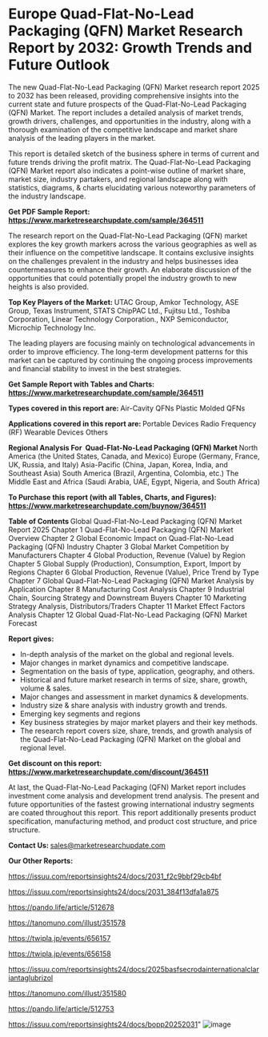 # Europe Quad-Flat-No-Lead Packaging (QFN) Market Research Report by 2032: Growth Trends and Future Outlook

The new Quad-Flat-No-Lead Packaging (QFN) Market research report 2025 to 2032 has been released, providing comprehensive insights into the current state and future prospects of the Quad-Flat-No-Lead Packaging (QFN) Market. The report includes a detailed analysis of market trends, growth drivers, challenges, and opportunities in the industry, along with a thorough examination of the competitive landscape and market share analysis of the leading players in the market.

This report is detailed sketch of the business sphere in terms of current and future trends driving the profit matrix. The Quad-Flat-No-Lead Packaging (QFN) Market report also indicates a point-wise outline of market share, market size, industry partakers, and regional landscape along with statistics, diagrams, &amp; charts elucidating various noteworthy parameters of the industry landscape.

<strong><b>Get PDF Sample Report: <a href=https://www.marketresearchupdate.com/sample/364511>https://www.marketresearchupdate.com/sample/364511</a></b></strong>

The research report on the Quad-Flat-No-Lead Packaging (QFN) market explores the key growth markers across the various geographies as well as their influence on the competitive landscape. It contains exclusive insights on the challenges prevalent in the industry and helps businesses idea countermeasures to enhance their growth. An elaborate discussion of the opportunities that could potentially propel the industry growth to new heights is also provided.

<strong><b>Top Key Players of the Market:
</b></strong>UTAC Group, Amkor Technology, ASE Group, Texas Instrument, STATS ChipPAC Ltd., Fujitsu Ltd., Toshiba Corporation, Linear Technology Corporation., NXP Semiconductor, Microchip Technology Inc.<strong><b>
</b></strong>

The leading players are focusing mainly on technological advancements in order to improve efficiency. The long-term development patterns for this market can be captured by continuing the ongoing process improvements and financial stability to invest in the best strategies.

<strong><b>Get Sample Report with Tables and Charts: <a href=https://www.marketresearchupdate.com/sample/364511>https://www.marketresearchupdate.com/sample/364511</a></b></strong>

<strong><b>Types covered in this report are:
</b></strong>Air-Cavity QFNs
Plastic Molded QFNs<strong><b>
</b></strong>

<strong><b>Applications covered in this report are:
</b></strong>Portable Devices
Radio Frequency (RF)
Wearable Devices
Others<strong><b>
</b></strong>

<strong><b>Regional Analysis For  Quad-Flat-No-Lead Packaging (QFN) Market</b></strong><strong><b>
</b></strong>North America (the United States, Canada, and Mexico)
Europe (Germany, France, UK, Russia, and Italy)
Asia-Pacific (China, Japan, Korea, India, and Southeast Asia)
South America (Brazil, Argentina, Colombia, etc.)
The Middle East and Africa (Saudi Arabia, UAE, Egypt, Nigeria, and South Africa)

<strong><b>To Purchase this report (with all Tables, Charts, and Figures): <a href=https://www.marketresearchupdate.com/buynow/364511>https://www.marketresearchupdate.com/buynow/364511</a></b></strong>

<strong><b>Table of Contents</b></strong><strong><b>
</b></strong>Global Quad-Flat-No-Lead Packaging (QFN) Market Report 2025
Chapter 1 Quad-Flat-No-Lead Packaging (QFN) Market Overview
Chapter 2 Global Economic Impact on Quad-Flat-No-Lead Packaging (QFN) Industry
Chapter 3 Global Market Competition by Manufacturers
Chapter 4 Global Production, Revenue (Value) by Region
Chapter 5 Global Supply (Production), Consumption, Export, Import by Regions
Chapter 6 Global Production, Revenue (Value), Price Trend by Type
Chapter 7 Global Quad-Flat-No-Lead Packaging (QFN) Market Analysis by Application
Chapter 8 Manufacturing Cost Analysis
Chapter 9 Industrial Chain, Sourcing Strategy and Downstream Buyers
Chapter 10 Marketing Strategy Analysis, Distributors/Traders
Chapter 11 Market Effect Factors Analysis
Chapter 12 Global Quad-Flat-No-Lead Packaging (QFN) Market Forecast

<strong><b>Report gives:</b></strong>

- In-depth analysis of the market on the global and regional levels.
- Major changes in market dynamics and competitive landscape.
- Segmentation on the basis of type, application, geography, and others.
- Historical and future market research in terms of size, share, growth, volume &amp; sales.
- Major changes and assessment in market dynamics &amp; developments.
- Industry size &amp; share analysis with industry growth and trends.
- Emerging key segments and regions
- Key business strategies by major market players and their key methods.
- The research report covers size, share, trends, and growth analysis of the Quad-Flat-No-Lead Packaging (QFN) Market on the global and regional level.

<strong><b>Get discount on this report: <a href=https://www.marketresearchupdate.com/discount/364511>https://www.marketresearchupdate.com/discount/364511</a></b></strong>

At last, the Quad-Flat-No-Lead Packaging (QFN) Market report includes investment come analysis and development trend analysis. The present and future opportunities of the fastest growing international industry segments are coated throughout this report. This report additionally presents product specification, manufacturing method, and product cost structure, and price structure.

<strong><b>Contact Us:
</b></strong>sales@marketresearchupdate.com

<strong>Our Other Reports:</strong>

<a href=https://issuu.com/reportsinsights24/docs/2031_f2c9bbf29cb4bf>https://issuu.com/reportsinsights24/docs/2031_f2c9bbf29cb4bf</a>

<a href=https://issuu.com/reportsinsights24/docs/2031_384f13dfa1a875>https://issuu.com/reportsinsights24/docs/2031_384f13dfa1a875</a>

<a href=https://pando.life/article/512678>https://pando.life/article/512678</a>

<a href=https://tanomuno.com/illust/351578>https://tanomuno.com/illust/351578</a>

<a href=https://twipla.jp/events/656157>https://twipla.jp/events/656157</a>

<a href=https://twipla.jp/events/656158>https://twipla.jp/events/656158</a>

<a href=https://issuu.com/reportsinsights24/docs/2025basfsecrodainternationalclariantaglubrizol>https://issuu.com/reportsinsights24/docs/2025basfsecrodainternationalclariantaglubrizol</a>

<a href=https://tanomuno.com/illust/351580>https://tanomuno.com/illust/351580</a>

<a href=https://pando.life/article/512753>https://pando.life/article/512753</a>

<a href=https://issuu.com/reportsinsights24/docs/bopp20252031>https://issuu.com/reportsinsights24/docs/bopp20252031</a>"
![image](https://github.com/user-attachments/assets/fc6cd0b6-0d48-4de9-98d6-8d51a95114b0)
